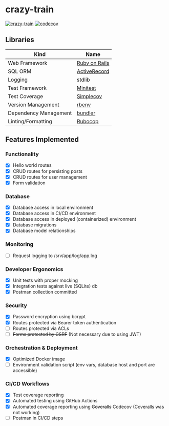 # crazy-train

[![crazy-train](https://github.com/galactic-filament/crazy-train/actions/workflows/crazy-train.yml/badge.svg)](https://github.com/galactic-filament/crazy-train/actions/workflows/crazy-train.yml)
[![codecov](https://codecov.io/gh/galactic-filament/crazy-train/branch/main/graph/badge.svg?token=28OR37KWWY)](https://codecov.io/gh/galactic-filament/crazy-train)

## Libraries

| Kind                  | Name                                                   |
|-----------------------|--------------------------------------------------------|
| Web Framework         | [Ruby on Rails](https://rubyonrails.org/)              |
| SQL ORM               | [ActiveRecord](https://rubygems.org/gems/activerecord) |
| Logging               | stdlib                                                 |
| Test Framework        | [Minitest](https://github.com/seattlerb/minitest)      |
| Test Coverage         | [Simplecov](https://github.com/colszowka/simplecov)    |
| Version Management    | [rbenv](https://github.com/rbenv/ruby-build)           |
| Dependency Management | [bundler](https://bundler.io/)                         |
| Linting/Formatting    | [Rubocop](https://rubocop.org/)                        |

## Features Implemented

### Functionality
- [x] Hello world routes
- [x] CRUD routes for persisting posts
- [x] CRUD routes for user management
- [x] Form validation

### Database
- [x] Database access in local environment
- [x] Database access in CI/CD environment
- [x] Database access in deployed (containerized) environment
- [x] Database migrations
- [x] Database model relationships

### Monitoring
- [ ] Request logging to /srv/app/log/app.log

### Developer Ergonomics
- [x] Unit tests with proper mocking
- [x] Integration tests against live (SQLite) db
- [x] Postman collection committed

### Security
- [x] Password encryption using bcrypt
- [x] Routes protected via Bearer token authentication
- [ ] Routes protected via ACLs
- [ ] ~~Forms protected by CSRF~~ (Not necessary due to using JWT)

### Orchestration & Deployment
- [x] Optimized Docker image
- [ ] Environment validation script (env vars, database host and port are accessible)

### CI/CD Workflows
- [x] Test coverage reporting
- [x] Automated testing using GitHub Actions
- [x] Automated coverage reporting using ~~Coveralls~~ Codecov (Coveralls was not working)
- [ ] Postman in CI/CD steps

